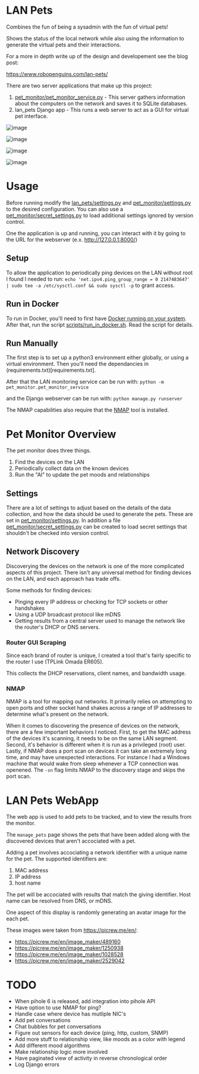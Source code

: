 # LAN Pets

Combines the fun of being a sysadmin with the fun of virtual pets!

Shows the status of the local network while also using the information to generate the virtual pets and their interactions.

For a more in depth write up of the design and developement see the blog post:

<https://www.robopenguins.com/lan-pets/>

There are two server applications that make up this project:

1. [pet_monitor/pet_monitor_service.py](pet_monitor/pet_monitor_service.py) - This server gathers information about the computers on the network and saves it to SQLite databases.
2. lan_pets Django app - This runs a web server to act as a GUI for virtual pet interface.

![image](docs/manage_pets_thumb.webp)

![image](docs/view_pet_thumb.webp)

![image](docs/relationships_thumb.webp)

![image](docs/data_usage_thumb.webp)

# Usage

Before running modify the [lan_pets/settings.py](lan_pets/settings.py) and [pet_monitor/settings.py](pet_monitor/settings.py) to the desired configuration. You can also use a [pet_monitor/secret_settings.py](pet_monitor/secret_settings.py) to load additional settings ignored by version control.

One the application is up and running, you can interact with it by going to the URL for the webserver (e.x. <http://127.0.0.1:8000/>)

## Setup

To allow the application to periodically ping devices on the LAN without root I found I needed to run:
`echo 'net.ipv4.ping_group_range = 0 2147483647' | sudo tee -a /etc/sysctl.conf && sudo sysctl -p`
to grant access.

## Run in Docker

To run in Docker, you'll need to first have [Docker running on your system](https://docs.docker.com/engine/install/).
After that, run the script [scripts/run_in_docker.sh](scripts/run_in_docker.sh). Read the script for details.

## Run Manually

The first step is to set up a python3 environment either globally, or using a virtual environment. Then you'll need the dependancies in (requirements.txt)[requirements.txt].

After that the LAN monitoring service can be run with:
`python -m pet_monitor.pet_monitor_service`

and the Django webserver can be run with:
`python manage.py runserver`

The NMAP capabilities also require that the [NMAP](https://nmap.org/) tool is installed.

# Pet Monitor Overview

The pet monitor does three things.

1. Find the devices on the LAN
2. Periodically collect data on the known devices
3. Run the "AI" to update the pet moods and relationships

## Settings

There are a lot of settings to adjust based on the details of the data collection, and how the data should be used to generate the pets. These are set in [pet_monitor/settings.py](pet_monitor/settings.py). In addition a file [pet_monitor/secret_settings.py](pet_monitor/secret_settings.py) can be created to load secret settings that shouldn't be checked into version control.

## Network Discovery

Discoverying the devices on the network is one of the more complicated aspects of this project. There isn't any universal method for finding devices on the LAN, and each approach has trade offs.

Some methods for finding devices:
 - Pinging every IP address or checking for TCP sockets or other handshakes
 - Using a UDP broadcast protocol like mDNS
 - Getting results from a central server used to manage the network like the router's DHCP or DNS servers.

### Router GUI Scraping

Since each brand of router is unique, I created a tool that's fairly specific to the router I use (TPLink Omada ER605).

This collects the DHCP reservations, client names, and bandwidth usage.

### NMAP

NMAP is a tool for mapping out networks. It primarily relies on attempting to open ports and other socket hand shakes across a range of IP addresses to determine what's present on the network.

When it comes to discovering the presence of devices on the network, there are a few important behaviors I noticed. First, to get the MAC address of the devices it's scanning, it needs to be on the same LAN segment. Second, it's behavior is different when it is run as a privileged (root) user. Lastly, if NMAP does a port scan on devices it can take an extremely long time, and may have unexpected interactions. For instance I had a Windows machine that would wake from sleep whenever a TCP connection was openened. The `-sn` flag limits NMAP to the discovery stage and skips the port scan.

# LAN Pets WebApp

The web app is used to add pets to be tracked, and to view the results from the monitor.

The `manage_pets` page shows the pets that have been added along with the discovered devices that aren't accociated with a pet.

Adding a pet involves accociating a network identifier with a unique name for the pet. The supported identifiers are:
1. MAC address
2. IP address
3. host name

The pet will be accociated with results that match the giving identifier. Host name can be resolved from DNS, or mDNS.

One aspect of this display is randomly generating an avatar image for the each pet.

These images were taken from <https://picrew.me/en/>:
 - https://picrew.me/en/image_maker/489160
 - https://picrew.me/en/image_maker/1250938
 - https://picrew.me/en/image_maker/1028528
 - https://picrew.me/en/image_maker/2529042

# TODO
 - When pihole 6 is released, add integration into pihole API
 - Have option to use NMAP for ping?
 - Handle case where device has mutliple NIC's
 - Add pet conversations
 - Chat bubbles for pet conversations
 - Figure out sensors for each device (ping, http, custom, SNMP)
 - Add more stuff to relationship view, like moods as a color with legend
 - Add different mood algorithms
 - Make relationship logic more involved
 - Have paginated view of activity in reverse chronological order
 - Log Django errors

